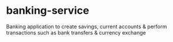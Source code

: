 # banking-service
Banking application to create savings, current accounts &amp; perform transactions such as bank transfers &amp; currency exchange

